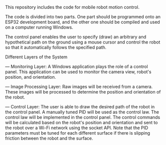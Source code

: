 This repository includes the code for mobile robot motion control.

The code is divided into two parts. One part should be programmed onto an ESP32 development board, and the other one should be compiled and used on a computer running Windows.

The control panel enables the user to specify (draw) an arbitrary and hypothetical path on the ground using a mouse cursor and control the robot so that it automatically follows the specified path.

Different Layers of the System

— Monitoring Layer: A Windows application plays the role of a control panel. This application can be used to monitor the camera view, robot's position, and orientation.

— Image Processing Layer: Raw images will be received from a camera. These images will be processed to determine the position and orientation of the robot.

— Control Layer: The user is able to draw the desired path of the robot in the control panel. A manually tuned PID will be used as the control law. The control law will be implemented in the control panel. The control commands will be calculated based on the robot's position and orientation and sent to the robot over a Wi-Fi network using the socket API. Note that the PID parameters must be tuned for each different surface if there is slipping friction between the robot and the surface.